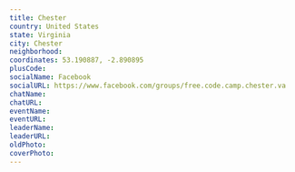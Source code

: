 ```yaml
---
title: Chester
country: United States
state: Virginia
city: Chester
neighborhood: 
coordinates: 53.190887, -2.890895
plusCode:
socialName: Facebook
socialURL: https://www.facebook.com/groups/free.code.camp.chester.va
chatName:
chatURL:
eventName:
eventURL:
leaderName:
leaderURL:
oldPhoto: 
coverPhoto:
---
```


